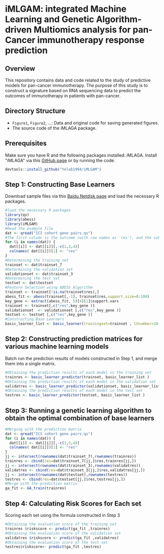 # iMLGAM: integrated Machine Learning and Genetic Algorithm-driven Multiomics analysis for pan-Cancer immunotherapy response prediction

## Overview

This repository contains data and code related to the study of predictive models for pan-cancer immunotherapy. The purpose of this study is to construct a signature based on RNA sequencing data to predict the outcomes of immunotherapy in patients with pan-cancer.

## Directory Structure

- `Figure1`, `Figure2`, ...: Data and original code for saving generated figures.
- The source code of the iMLAGA package.

## Prerequisites

Make sure you have R and the following packages installed: iMLAGA. Install "iMLAGA" via this [GitHub page](https://github.com/Yelab1994/iMLAGA) or by running the code.

```R
devtools::install_github("Yelab1994/iMLGAM")
```
## Step 1: Constructing Base Learners
Download sample files via this [Baidu Netdisk page](https://pan.baidu.com/s/1DmL1MBvDnn4JT798wFRoSQ?pwd=h527) and load the necessary R packages.

```R
#load the necessary R packages
library(qs)
library(abess)
library(iMLGAM)
#Read the example file
dat <- qread("ICI cohort gene pairs.qs")
#The first column is the outcome (with row names as 'res'), and the subsequent columns are features.
for (i in names(dat)) {
  dat[[i]] <- dat[[i]][,-c(1,3,4)]
  colnames( dat[[i]])[1] <- "res"
}
#Determining the training set
trainset <- dat$trainset_7
#Determining the validation set
validationset <- dat$trainset_3
#Determining the test set 
testset <- dat$testset 
#Feature Selection using ABESS Algorithm
trainset <- trainset[!is.na(trainset$res),]
abess_fit <- abess(trainset[,-1], trainset$res,support.size=0:100)
key_gene <- extract(abess_fit, 5)[4][1]$support.vars
trainset <- trainset[,c("res",key_gene )]
validationset  <- validationset [,c("res",key_gene )]
testset <- testset [,c("res",key_gene )]
#Constructing Base Learners
basic_learner_list <- basic_learner(trainingset=trainset , CVnumber=10, Cvrepeats=5, ncore=8)
```

## Step 2: Constructing prediction matrices for various machine learning models
Batch run the prediction results of models constructed in Step 1, and merge them into a single matrix.
```R
#Obtaining the prediction results of each model in the training set
trainres <- basic_learner_predictor(trainset, basic_learner_list )
#Obtaining the prediction results of each model in the validation set
validatres <- basic_learner_predictor(validationset, basic_learner_list )
#Obtaining the prediction results of each model in the test set
testres <- basic_learner_predictor(testset, basic_learner_list )
```

## Step 3: Running a genetic learning algorithm to obtain the optimal combination of base learners
```R
#Merging with the prediction matrix
dat <- qread("ICI cohort gene pairs.qs")
for (i in names(dat)) {
  dat[[i]] <- dat[[i]][,-c(1,3,4)]
  colnames( dat[[i]])[1] <- "res"
}
jj <- intersect(rownames(dat$trainset_7),rownames(trainres))
trainres <- cbind(res=dat$trainset_7[jj,]$res,trainres[jj,])
jj <- intersect(rownames(dat$trainset_3),rownames(validatres))
validatres <- cbind(res=dat$trainset_3[jj,]$res,validatres[jj,])
jj <- intersect(rownames(dat$testset),rownames(testres))
testres <- cbind(res=dat$testset[jj,]$res,testres[jj,])
#Merge with the prediction matrix
ga_fit <- GA_train(trainres)
```

## Step 4: Calculating Risk Scores for Each set
Scoring each set using the formula constructed in Step 3
```R
#Obtaining the evaluation score of the training set
trainres $riskscore <- predict(ga_fit ,trainres)
#Obtaining the evaluation score of the validation set
validatres $riskscore <- predict(ga_fit ,validatres)
#Obtaining the evaluation score of the test set
testres$riskscore<- predict(ga_fit ,testres)
```

